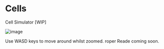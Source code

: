# Cells
Cell Simulator [WIP]

![image](https://github.com/user-attachments/assets/97867ee2-afd8-4d69-8fc8-d05a8c10684e)

Use WASD keys to move around whilst zoomed. roper Reade coming soon.
